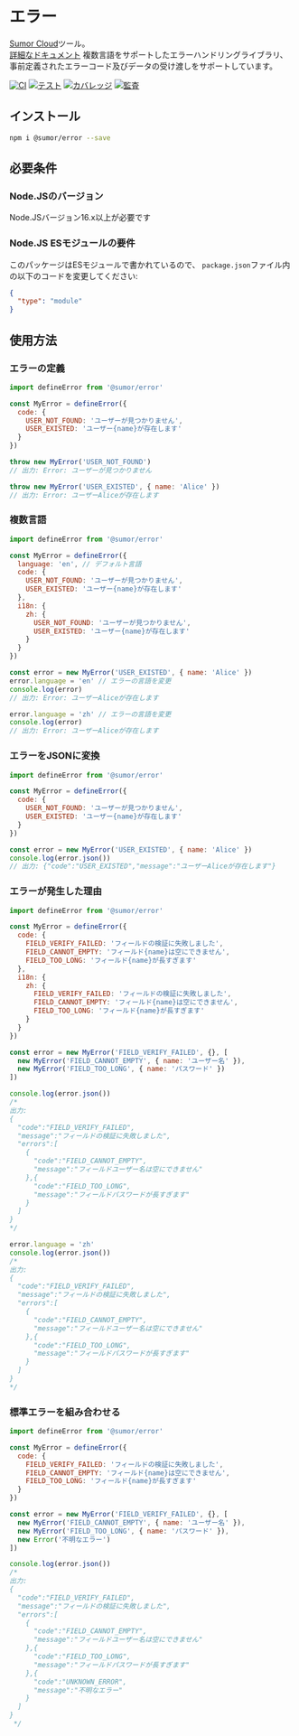 # エラー

[Sumor Cloud](https://sumor.cloud)ツール。  
[詳細なドキュメント](https://sumor.cloud/error)
複数言語をサポートしたエラーハンドリングライブラリ、事前定義されたエラーコード及びデータの受け渡しをサポートしています。

[![CI](https://github.com/sumor-cloud/error/actions/workflows/ci.yml/badge.svg)](https://github.com/sumor-cloud/error/actions/workflows/ci.yml)
[![テスト](https://github.com/sumor-cloud/error/actions/workflows/ut.yml/badge.svg)](https://github.com/sumor-cloud/error/actions/workflows/ut.yml)
[![カバレッジ](https://github.com/sumor-cloud/error/actions/workflows/coverage.yml/badge.svg)](https://github.com/sumor-cloud/error/actions/workflows/coverage.yml)
[![監査](https://github.com/sumor-cloud/error/actions/workflows/audit.yml/badge.svg)](https://github.com/sumor-cloud/error/actions/workflows/audit.yml)

## インストール

```bash
npm i @sumor/error --save
```

## 必要条件

### Node.JSのバージョン

Node.JSバージョン16.x以上が必要です

### Node.JS ESモジュールの要件

このパッケージはESモジュールで書かれているので、 `package.json`ファイル内の以下のコードを変更してください:

```json
{
  "type": "module"
}
```

## 使用方法

### エラーの定義

```js
import defineError from '@sumor/error'

const MyError = defineError({
  code: {
    USER_NOT_FOUND: 'ユーザーが見つかりません',
    USER_EXISTED: 'ユーザー{name}が存在します'
  }
})

throw new MyError('USER_NOT_FOUND')
// 出力: Error: ユーザーが見つかりません

throw new MyError('USER_EXISTED', { name: 'Alice' })
// 出力: Error: ユーザーAliceが存在します
```

### 複数言語

```js
import defineError from '@sumor/error'

const MyError = defineError({
  language: 'en', // デフォルト言語
  code: {
    USER_NOT_FOUND: 'ユーザーが見つかりません',
    USER_EXISTED: 'ユーザー{name}が存在します'
  },
  i18n: {
    zh: {
      USER_NOT_FOUND: 'ユーザーが見つかりません',
      USER_EXISTED: 'ユーザー{name}が存在します'
    }
  }
})

const error = new MyError('USER_EXISTED', { name: 'Alice' })
error.language = 'en' // エラーの言語を変更
console.log(error)
// 出力: Error: ユーザーAliceが存在します

error.language = 'zh' // エラーの言語を変更
console.log(error)
// 出力: Error: ユーザーAliceが存在します
```

### エラーをJSONに変換

```js
import defineError from '@sumor/error'

const MyError = defineError({
  code: {
    USER_NOT_FOUND: 'ユーザーが見つかりません',
    USER_EXISTED: 'ユーザー{name}が存在します'
  }
})

const error = new MyError('USER_EXISTED', { name: 'Alice' })
console.log(error.json())
// 出力: {"code":"USER_EXISTED","message":"ユーザーAliceが存在します"}
```

### エラーが発生した理由

```js
import defineError from '@sumor/error'

const MyError = defineError({
  code: {
    FIELD_VERIFY_FAILED: 'フィールドの検証に失敗しました',
    FIELD_CANNOT_EMPTY: 'フィールド{name}は空にできません',
    FIELD_TOO_LONG: 'フィールド{name}が長すぎます'
  },
  i18n: {
    zh: {
      FIELD_VERIFY_FAILED: 'フィールドの検証に失敗しました',
      FIELD_CANNOT_EMPTY: 'フィールド{name}は空にできません',
      FIELD_TOO_LONG: 'フィールド{name}が長すぎます'
    }
  }
})

const error = new MyError('FIELD_VERIFY_FAILED', {}, [
  new MyError('FIELD_CANNOT_EMPTY', { name: 'ユーザー名' }),
  new MyError('FIELD_TOO_LONG', { name: 'パスワード' })
])

console.log(error.json())
/* 
出力: 
{
  "code":"FIELD_VERIFY_FAILED",
  "message":"フィールドの検証に失敗しました",
  "errors":[
    {
      "code":"FIELD_CANNOT_EMPTY",
      "message":"フィールドユーザー名は空にできません"
    },{
      "code":"FIELD_TOO_LONG",
      "message":"フィールドパスワードが長すぎます"
    }
  ]
}
*/

error.language = 'zh'
console.log(error.json())
/*
出力:
{
  "code":"FIELD_VERIFY_FAILED",
  "message":"フィールドの検証に失敗しました",
  "errors":[
    {
      "code":"FIELD_CANNOT_EMPTY",
      "message":"フィールドユーザー名は空にできません"
    },{
      "code":"FIELD_TOO_LONG",
      "message":"フィールドパスワードが長すぎます"
    }
  ]
}
*/
```

### 標準エラーを組み合わせる

```js
import defineError from '@sumor/error'

const MyError = defineError({
  code: {
    FIELD_VERIFY_FAILED: 'フィールドの検証に失敗しました',
    FIELD_CANNOT_EMPTY: 'フィールド{name}は空にできません',
    FIELD_TOO_LONG: 'フィールド{name}が長すぎます'
  }
})

const error = new MyError('FIELD_VERIFY_FAILED', {}, [
  new MyError('FIELD_CANNOT_EMPTY', { name: 'ユーザー名' }),
  new MyError('FIELD_TOO_LONG', { name: 'パスワード' }),
  new Error('不明なエラー')
])

console.log(error.json())
/*
出力:
{
  "code":"FIELD_VERIFY_FAILED",
  "message":"フィールドの検証に失敗しました",
  "errors":[
    {
      "code":"FIELD_CANNOT_EMPTY",
      "message":"フィールドユーザー名は空にできません"
    },{
      "code":"FIELD_TOO_LONG",
      "message":"フィールドパスワードが長すぎます"
    },{
      "code":"UNKNOWN_ERROR",
      "message":"不明なエラー"
    }
  ]
}
 */
```
